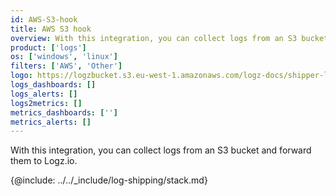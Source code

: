 ```yaml
---
id: AWS-S3-hook
title: AWS S3 hook
overview: With this integration, you can collect logs from an S3 bucket and forward them to Logz.io.
product: ['logs']
os: ['windows', 'linux']
filters: ['AWS', 'Other']
logo: https://logzbucket.s3.eu-west-1.amazonaws.com/logz-docs/shipper-logos/aws-s3.svg
logs_dashboards: []
logs_alerts: []
logs2metrics: []
metrics_dashboards: ['']
metrics_alerts: []
---
```



With this integration, you can collect logs from an S3 bucket and forward them to Logz.io.

 

{@include: ../../_include/log-shipping/stack.md}



